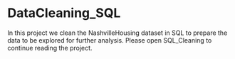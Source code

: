 # DataCleaning_SQL
In this project we clean the NashvilleHousing dataset in SQL to prepare the data to be explored for further analysis.
Please open SQL_Cleaning to continue reading the project.
